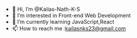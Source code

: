 - 👋 Hi, I’m @Kailas-Nath-K-S
- 👀 I’m interested in Front-end Web Development
- 🌱 I’m currently learning JavaScript,React
- 📫 How to reach me :kailasnks23@gmail.com
  

<!---
Kailas-Nath-K-S/Kailas-Nath-K-S is a ✨ special ✨ repository because its `README.md` (this file) appears on your GitHub profile.
You can click the Preview link to take a look at your changes.
--->
